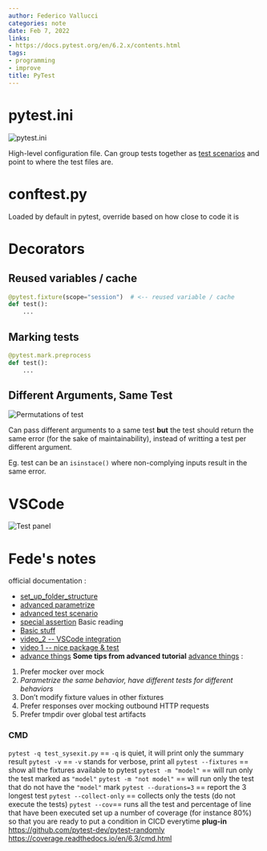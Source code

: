 ```yaml
---
author: Federico Vallucci
categories: note
date: Feb 7, 2022
links:
- https://docs.pytest.org/en/6.2.x/contents.html
tags:
- programming
- improve
title: PyTest
---
```


# pytest.ini
![pytest.ini](../attachments/2022-02-07-12-06-15.png)

High-level configuration file. Can group tests together as [test scenarios](https://docs.pytest.org/en/6.2.x/example/parametrize.html#a-quick-port-of-testscenarios) and point to where the test files are.

# conftest.py
Loaded by default in pytest, override based on how close to code it is

# Decorators
## Reused variables / cache
``` python
@pytest.fixture(scope="session")  # <-- reused variable / cache
def test():
    ...
```

## Marking tests
``` python
@pytest.mark.preprocess
def test():
    ...
```

## Different Arguments, Same Test
![Permutations of test](../attachments/2022-02-07-12-16-10.png)

Can pass different arguments to a same test **but** the test should return the same error (for the sake of maintainability), instead of writting a test per different argument.

Eg. test can be an `isinstace()` where non-complying inputs result in the same error.

# VSCode
![Test panel](../attachments/2022-02-07-12-38-06.png)


# Fede's notes
official documentation :
- [set_up_folder_structure](https://docs.pytest.org/en/6.2.x/goodpractices.html#test-discovery)
- [advanced parametrize](https://docs.pytest.org/en/6.2.x/example/parametrize.html#deferring-the-setup-of-parametrized-resources)
- [advanced test scenario](https://docs.pytest.org/en/6.2.x/example/parametrize.html#a-quick-port-of-testscenarios)
- [special assertion](https://docs.pytest.org/en/6.2.x/assert.html#assert)
Basic reading
- [Basic stuff](https://realpython.com/pytest-python-testing/#test-filtering)
- [video_2 -- VSCode integration](https://www.youtube.com/watch?v=UMgxJvozR5A&t=730s)
- [video 1 -- nice package & test](https://www.youtube.com/watch?v=DhUpxWjOhME&t=324s&ab_channel=mCoding)
- [advance things](https://www.nerdwallet.com/blog/engineering/5-pytest-best-practices/)
**Some tips from advanced tutorial** [advance things](https://www.nerdwallet.com/blog/engineering/5-pytest-best-practices/) :
1. Prefer mocker over mock
2. *Parametrize the same behavior, have different tests for different behaviors*
3. Don’t modify fixture values in other fixtures
4. Prefer responses over mocking outbound HTTP requests
5. Prefer tmpdir over global test artifacts
### **CMD**
`pytest -q test_sysexit.py`  == `-q` is quiet, it will print only the summary result
`pytest -v` == `-v`  stands for verbose, print all
`pytest --fixtures` == show all the fixtures available to pytest
`pytest -m "model"` == will run only the test marked as `"model"`
`pytest -m "not model"` == will run only the test that do not have the  `"model"` mark
`pytest --durations=3` == report the 3 longest test
`pytest --collect-only` == collects only the tests (do not execute the tests)
`pytest --cov`== runs all the test and percentage of line that have been executed
set up a number of coverage (for instance 80%) so that you are ready to put a condition in CICD everytime
**plug-in**
https://github.com/pytest-dev/pytest-randomly
https://coverage.readthedocs.io/en/6.3/cmd.html

